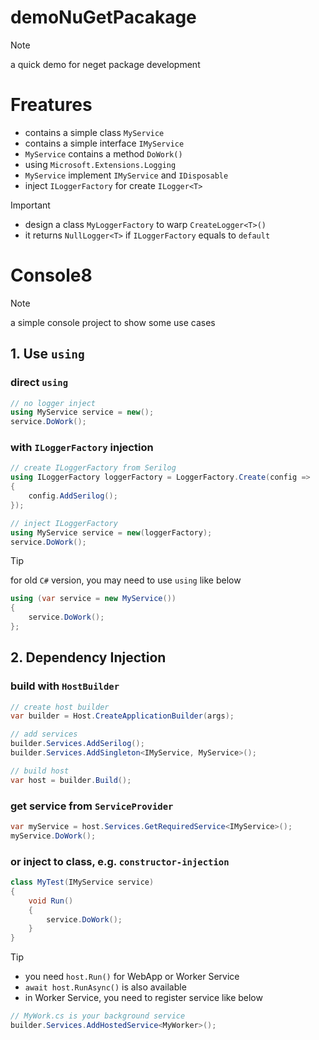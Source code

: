 # demoNuGetPacakage

> [!NOTE] 
> a quick demo for neget package development

# Freatures

- contains a simple class `MyService`
- contains a simple interface `IMyService`
- `MyService` contains a method `DoWork()`
- using `Microsoft.Extensions.Logging`
- `MyService` implement `IMyService` and `IDisposable`
- inject `ILoggerFactory` for create `ILogger<T>`

> [!IMPORTANT]
> - design a class `MyLoggerFactory` to warp `CreateLogger<T>()`
> - it returns `NullLogger<T>` if `ILoggerFactory` equals to `default`

# Console8

> [!NOTE]
> a simple console project to show some use cases

## 1. Use `using`

### direct `using`

```cs
// no logger inject
using MyService service = new();
service.DoWork();
```

### with `ILoggerFactory` injection

```cs
// create ILoggerFactory from Serilog
using ILoggerFactory loggerFactory = LoggerFactory.Create(config =>
{
    config.AddSerilog();
});

// inject ILoggerFactory
using MyService service = new(loggerFactory);
service.DoWork();
```

> [!TIP]
> for old `C#` version, you may need to use `using` like below

```cs
using (var service = new MyService())
{
    service.DoWork();
};
```

## 2. Dependency Injection

### build with `HostBuilder`

```cs
// create host builder
var builder = Host.CreateApplicationBuilder(args);

// add services
builder.Services.AddSerilog();
builder.Services.AddSingleton<IMyService, MyService>();

// build host
var host = builder.Build();
```

### get service from `ServiceProvider`
  
```cs
var myService = host.Services.GetRequiredService<IMyService>();
myService.DoWork();
```

### or inject to class, e.g. `constructor-injection`
  
```cs
class MyTest(IMyService service)
{
    void Run()
    {
        service.DoWork();
    }
}
```

> [!TIP]
> - you need `host.Run()` for WebApp or Worker Service
> - `await host.RunAsync()` is also available
> - in Worker Service, you need to register service like below

```cs
// MyWork.cs is your background service
builder.Services.AddHostedService<MyWorker>();
```